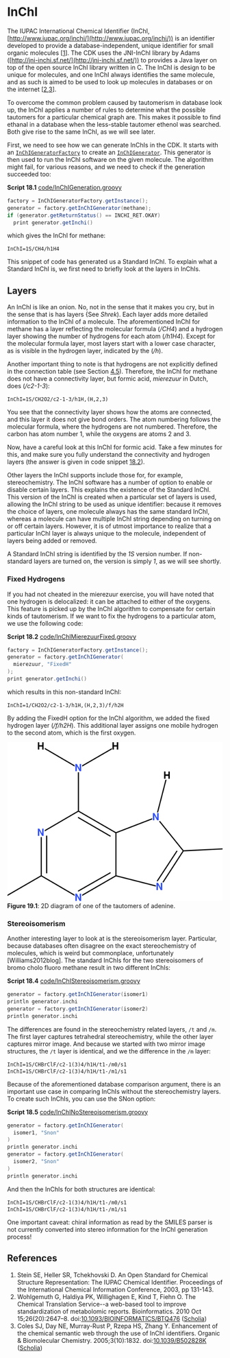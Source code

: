 <a name="sec:inchi"></a>
# InChI

The IUPAC International Chemical Identifier (<a name="tp1">InChI</a>, 
[http://www.iupac.org/inchi/](http://www.iupac.org/inchi/)) is an identifier developed
to provide a database-independent, unique identifier for small organic
molecules [<a href="#citeref1">1</a>]. The CDK uses the <a name="tp2">JNI-InChI</a> library by Adams
([http://jni-inchi.sf.net/](http://jni-inchi.sf.net/)) to provides
a Java layer on top of the open source InChI library written in C.
The InChI is design to be unique for molecules, and one InChI always identifies
the same molecule, and as such is aimed to be used to look up molecules in
databases or on the internet [<a href="#citeref2">2</a>,<a href="#citeref3">3</a>].

To overcome the common problem caused by <a name="tp3">tautomerism</a> in database look up,
the InChI applies a number of rules to determine what the possible tautomers
for a particular chemical graph are. This makes it possible to find ethanal
in a database when the less-stable tautomer ethenol was searched. Both give
rise to the same InChI, as we will see later.

First, we need to see how we can generate InChIs in the CDK. It starts with
an [`InChIGeneratorFactory`](http://cdk.github.io/cdk/latest/docs/api/org/openscience/cdk/inchi/InChIGeneratorFactory.html) to create an [`InChIGenerator`](http://cdk.github.io/cdk/latest/docs/api/org/openscience/cdk/inchi/InChIGenerator.html). This
generator is then used to run the InChI software on the given molecule. The
algorithm might fail, for various reasons, and we need to check if the
generation succeeded too:

**<a name="script:InChIGeneration">Script 18.1</a>** [code/InChIGeneration.groovy](code/InChIGeneration.code.md)
```groovy
factory = InChIGeneratorFactory.getInstance();
generator = factory.getInChIGenerator(methane);
if (generator.getReturnStatus() == INCHI_RET.OKAY)
  print generator.getInchi()
```

which gives the InChI for methane:

```plain
InChI=1S/CH4/h1H4
```

This snippet of code has generated us a <a name="tp4">Standard InChI</a>. To explain
what a Standard InChI is, we first need to briefly look at the layers in
InChIs.

## Layers

An InChI is like an onion. No, not in the sense that it makes you
cry, but in the sense that is has layers {See *Shrek*).
Each layer adds more detailed information to the InChI of a molecule.
The aforementioned InChI for methane has a layer reflecting the molecular
formula (*/CH4*) and a hydrogen layer showing the number of
hydrogens for each atom (*/h1H4*). Except for the molecular formula
layer, most layers start with a lower case character, as is visible in the
hydrogen layer, indicated by the (*/h*).

Another important thing to note is that hydrogens are not explicitly
defined in the connection table (see Section [4.5](atomsbonds.md#sec:hydrogens)).
Therefore, the InChI for methane does not have a connectivity layer,
but formic acid, *mierezuur* in Dutch, does (*/c2-1-3*):

```plain
InChI=1S/CH2O2/c2-1-3/h1H,(H,2,3)
```

You see that the <a name="tp5">connectivity layer</a> shows how the atoms are connected, and
this layer it does not give bond orders. The atom numbering follows the molecular
formula, where the hydrogens are not numbered. Therefore, the carbon
has atom number 1, while the oxygens are atoms 2 and 3.

Now, have a careful look at this InChI for formic acid. Take a few minutes for
this, and make sure you fully understand the connectivity and hydrogen
layers (the answer is given in code snippet [18.2](#script:InChIMierezuurFixed)).

Other layers the InChI supports include those for, for example, stereochemistry.
The InChI software has a number of option to enable or disable certain layers.
This explains the existence of the <a name="tp6">Standard InChI</a>. This version of
the InChI is created when a particular set of layers is used, allowing the
InChI string to be used as <a name="tp7">unique identifier</a>: because it removes the
choice of layers, one molecule always has the same standard InChI, whereas
a molecule can have multiple InChI string depending on turning on or off certain
layers. However, it is of utmost importance to realize that a particular InChI
layer is always unique to the molecule, independent of layers being added
or removed.

A Standard InChI string is identified by the *1S* version number. If
non-standard layers are turned on, the version is simply *1*, as we will
see shortly.

### Fixed Hydrogens

If you had not cheated in the mierezuur exercise, you will have noted that one
hydrogen is delocalized: it can be attached to either of the oxygens. This
feature is picked up by the InChI algorithm to compensate for certain kinds
of <a name="tp8">tautomerism</a>. If we want to fix the hydrogens to a particular
atom, we use the following code:

**<a name="script:InChIMierezuurFixed">Script 18.2</a>** [code/InChIMierezuurFixed.groovy](code/InChIMierezuurFixed.code.md)
```groovy
factory = InChIGeneratorFactory.getInstance();
generator = factory.getInChIGenerator(
  mierezuur, "FixedH"
);
print generator.getInchi()
```

which results in this non-standard InChI:

```plain
InChI=1/CH2O2/c2-1-3/h1H,(H,2,3)/f/h2H
```

By adding the <a name="tp9">FixedH option</a> for the InChI algorithm, we added the
<a name="tp10">fixed hydrogen layer</a> (*/f/h2H*). This additional layer assigns
one mobile hydrogen to the second atom, which is the first oxygen.

<!-- <code>RenderAdenine</code> -->
<a name="fig:adenine"></a>
![](images/generated/RenderAdenine.png)
<br />**Figure 19.1**: 2D diagram of one of the tautomers of adenine.

### Stereoisomerism

Another interesting layer to look at is the <a name="tp11">stereoisomerism</a> layer. Particular,
because databases often disagree on the exact <a name="tp12">stereochemistry</a> of molecules, which is
weird but commonplace, unfortunately [Williams2012blog]. The standard InChIs for 
the two stereoisomers of bromo cholo fluoro methane result in two different InChIs:

**<a name="script:InChIStereoisomerism">Script 18.4</a>** [code/InChIStereoisomerism.groovy](code/InChIStereoisomerism.code.md)
```groovy
generator = factory.getInChIGenerator(isomer1)
println generator.inchi
generator = factory.getInChIGenerator(isomer2)
println generator.inchi
```

The differences are found in the stereochemistry related layers, `/t` and `/m`.
The first layer captures tetrahedral stereochemistry, while the other layer captures mirror
image. And because we started with two mirror image structures, the `/t` layer is
identical, and we the difference in the `/m` layer:

```plain
InChI=1S/CHBrClF/c2-1(3)4/h1H/t1-/m0/s1
InChI=1S/CHBrClF/c2-1(3)4/h1H/t1-/m1/s1
```

Because of the aforementioned database comparison argument, there is an important use case in
comparing InChIs without the stereochemistry layers. To create such InChIs, you can use the
<a name="tp13">SNon option</a>:

**<a name="script:InChINoStereoisomerism">Script 18.5</a>** [code/InChINoStereoisomerism.groovy](code/InChINoStereoisomerism.code.md)
```groovy
generator = factory.getInChIGenerator(
  isomer1, "Snon"
)
println generator.inchi
generator = factory.getInChIGenerator(
  isomer2, "Snon"
)
println generator.inchi
```

And then the InChIs for both structures are identical:

```plain
InChI=1S/CHBrClF/c2-1(3)4/h1H/t1-/m0/s1
InChI=1S/CHBrClF/c2-1(3)4/h1H/t1-/m1/s1
```

One important caveat: chiral information as read by the SMILES parser is not currently converted
into stereo information for the InChI generation process!



## References

1. <a name="citeref1"></a>Stein SE, Heller SR, Tchekhovski D. An Open Standard for Chemical Structure Representation: The IUPAC Chemical Identifier. Proceedings of the International Chemical Information Conference, 2003, pp 131-143.
2. <a name="citeref2"></a>Wohlgemuth G, Haldiya PK, Willighagen E, Kind T, Fiehn O. The Chemical Translation Service--a web-based tool to improve standardization of metabolomic reports. Bioinformatics. 2010 Oct 15;26(20):2647–8.  doi:[10.1093/BIOINFORMATICS/BTQ476](https://doi.org/10.1093/BIOINFORMATICS/BTQ476) ([Scholia](https://scholia.toolforge.org/doi/10.1093/BIOINFORMATICS/BTQ476))
3. <a name="citeref3"></a>Coles SJ, Day NE, Murray-Rust P, Rzepa HS, Zhang Y. Enhancement of the chemical semantic web through the use of InChI identifiers. Organic & Biomolecular Chemistry. 2005;3(10):1832.  doi:[10.1039/B502828K](https://doi.org/10.1039/B502828K) ([Scholia](https://scholia.toolforge.org/doi/10.1039/B502828K))


